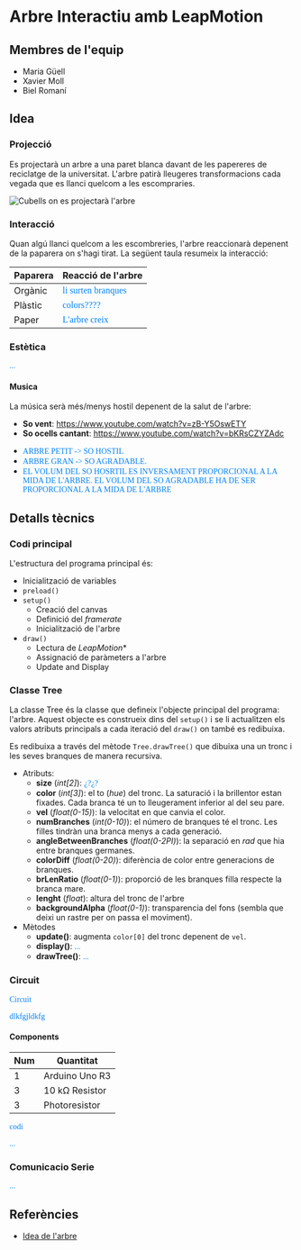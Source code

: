 # Arbre Interactiu amb LeapMotion

<style>n{color:#0080ff;font-family:"Segoe Print"}</style>

## Membres de l'equip

* Maria Güell
* Xavier Moll
* Biel Romaní

## Idea

### Projecció

Es projectarà un arbre a una paret blanca davant de les papereres de reciclatge de la universitat. L'arbre patirà lleugeres transformacions cada vegada que es llanci quelcom a les escompraries.

![Cubells on es projectarà l'arbre](/entrega/lloc_projecci0.jpg)

### Interacció

Quan algú llanci quelcom a les escombreries, l'arbre reaccionarà depenent de la paparera on s'hagi tirat. La següent taula resumeix la interacció:

| Paparera |     Reacció de l'arbre    |
|----------|---------------------------|
| Orgànic  | <n>li surten branques</n> |
| Plàstic  | <n>colors???? </n>        | 
| Paper    | <n>L'arbre creix </n>     |

### Estètica

<n>...</n>

#### Musica

La música serà més/menys hostil depenent de la salut de l'arbre:

- **So vent**: https://www.youtube.com/watch?v=zB-Y5OswETY
- **So ocells cantant**: https://www.youtube.com/watch?v=bKRsCZYZAdc

* <n>ARBRE PETIT -> SO HOSTIL</n>
* <n>ARBRE GRAN -> SO AGRADABLE.</n>
* <n>EL VOLUM DEL SO HOSRTIL ES INVERSAMENT PROPORCIONAL A LA MIDA DE L'ARBRE. EL VOLUM DEL SO AGRADABLE HA DE SER PROPORCIONAL A LA MIDA DE L'ARBRE</n>

## Detalls tècnics

### Codi principal

L'estructura del programa principal és:

- Inicialització de variables
- `preload()`
- `setup()`
	- Creació del canvas
	- Definició del *framerate*
	- Inicialització de l'arbre
- `draw()`
	- Lectura de *LeapMotion**
	- Assignació de paràmeters a l'arbre
	- Update and Display

### Classe Tree

La classe Tree és la classe que defineix l'objecte principal del programa: l'arbre. Aquest objecte es construeix dins del `setup()` i se li actualitzen els valors atributs principals a cada iteració del `draw()` on també es redibuixa.

Es redibuixa a través del mètode `Tree.drawTree()` que dibuixa una un tronc i les seves branques de manera recursiva.

* Atributs:
  * **size** (*int[2]*): <n>¿?¿?</n>
  * **color** (*int[3]*): el to (*hue*) del tronc. La saturació i la brillentor estan fixades. Cada branca té un to lleugerament inferior al del seu pare.
  * **vel** (*float(0-15)*): la velocitat en que canvia el color.
  * **numBranches** (*int(0-10)*): el número de branques té el tronc. Les filles tindràn una branca menys a cada generació.
  * **angleBetweenBranches** (*float(0-2PI)*): la separació en *rad* que hia entre branques germanes.
  * **colorDiff** (*float(0-20)*): diferència de color entre generacions de branques.
  * **brLenRatio** (*float(0-1)*): proporció de les branques filla respecte la branca mare.
  * **lenght** (*float*): altura del tronc de l'arbre
  * **backgroundAlpha** (*float(0-1)*): transparencia del fons (sembla que deixi un rastre per on passa el moviment).
* Mètodes
  * **update()**: augmenta `color[0]` del tronc depenent de `vel`.
  * **display()**: <n>...</n>
  * **drawTree()**: <n>...</n>

### Circuit

<n>Circuit</n>

<n>dlkfgjldkfg</n>

#### Components

| Num | Quantitat      |
|-----|----------------|
| 1   | Arduino Uno R3 |
| 3   | 10 kΩ Resistor |
| 3   | Photoresistor  |

<n>codi</n>

<n>...</n>

### Comunicacio Serie

<n>...</n>

## Referències

- [Idea de l'arbre](https://editor.p5js.org/Lukalot/sketches/H1iMK5tum)